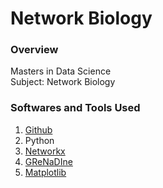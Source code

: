 # Network Biology

### Overview

Masters in Data Science  
Subject: Network Biology

### Softwares and Tools Used

1. [Github](https://github.com)
2. Python
3. [Networkx](https://networkx.org/documentation/stable/)
4. [GReNaDIne](https://gitlab.com/bf2i/grenadine)
5. [Matplotlib](https://matplotlib.org/stable/index.html)
